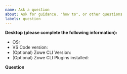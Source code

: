 ```yaml
---
name: Ask a question
about: Ask for guidance, "how to", or other questions
labels: question
---
```


**Desktop (please complete the following information):**

-   OS:
-   VS Code version:
-   (Optional) Zowe CLI Version:
-   (Optional) Zowe CLI Plugins installed:

**Question**

<!-- Summary of the topic, followed by relevant details/context. -->